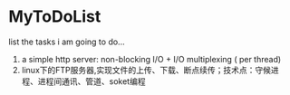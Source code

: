 MyToDoList
==========

list the tasks i am going to do...

1. a simple http server: non-blocking I/O + I/O multiplexing ( per thread)
2. linux下的FTP服务器,实现文件的上传、下载、断点续传；技术点：守候进程、进程间通讯、管道、soket编程
